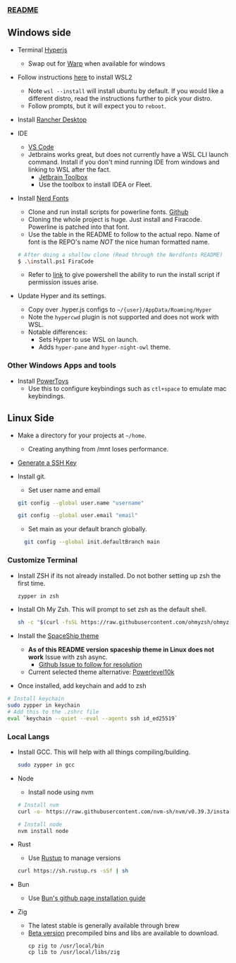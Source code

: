 ### [README](README.md)

## Windows side

- Terminal [Hyperjs](https://hyper.is/)
  - Swap out for [Warp](https://www.warp.dev/) when available for windows
- Follow instructions [here](https://learn.microsoft.com/en-us/windows/wsl/install) to install WSL2
  - Note `wsl --install` will install ubuntu by default. If you would like a different distro, read the instructions further to pick your distro.
  - Follow prompts, but it will expect you to `reboot`.
- Install [Rancher Desktop](https://rancherdesktop.io/)
- IDE
  - [VS Code](https://code.visualstudio.com/)
  - Jetbrains works great, but does not currently have a WSL CLI launch command. Install if you don't mind running IDE from windows and linking to WSL after the fact.
    - [Jetbrain Toolbox](https://www.jetbrains.com/toolbox-app/)
    - Use the toolbox to install IDEA or Fleet.
- Install [Nerd Fonts](https://www.nerdfonts.com/)

  - Clone and run install scripts for powerline fonts. [Github](<(https://github.com/ryanoasis/nerd-fonts)>)
  - Cloning the whole project is huge. Just install and Firacode. Powerline is patched into that font.
  - Use the table in the README to follow to the actual repo. Name of font is the REPO's name _NOT_ the nice human formatted name.

  ```bash
  # After doing a shallow clone (Read through the Nerdfonts README)
  $ .\install.ps1 FiraCode
  ```

  - Refer to [link](https://www.sharepointdiary.com/2014/03/fix-for-powershell-script-cannot-be-loaded-because-running-scripts-is-disabled-on-this-system.html) to give powershell the ability to run the install script if permission issues arise.

- Update Hyper and its settings.
  - Copy over .hyper.js configs to `~/{user}/AppData/Roaming/Hyper`
  - Note the `hypercwd` plugin is not supported and does not work with WSL.
  - Notable differences:
    - Sets Hyper to use WSL on launch.
    - Adds `hyper-pane` and `hyper-night-owl` theme.

### Other Windows Apps and tools

- Install [PowerToys](https://github.com/microsoft/PowerToys)
  - Use this to configure keybindings such as `ctl+space` to emulate mac keybindings.

## Linux Side

- Make a directory for your projects at `~/home`.
  - Creating anything from /mnt loses performance.
- [Generate a SSH Key](https://docs.github.com/en/authentication/connecting-to-github-with-ssh/generating-a-new-ssh-key-and-adding-it-to-the-ssh-agent)
- Install git.

  - Set user name and email

  ```bash
  git config --global user.name "username"

  git config --global user.email "email"
  ```

  - Set main as your default branch globally.

  ```bash
    git config --global init.defaultBranch main
  ```

### Customize Terminal

- Install ZSH if its not already installed. Do not bother setting up zsh the first time.

  ```bash
  zypper in zsh
  ```

- Install Oh My Zsh. This will prompt to set zsh as the default shell.

  ```bash
  sh -c "$(curl -fsSL https://raw.githubusercontent.com/ohmyzsh/ohmyzsh/master/tools/install.sh)"
  ```

- Install the [SpaceShip theme](https://spaceship-prompt.sh/getting-started/)

  - **As of this README version spaceship theme in Linux does not work** Issue with zsh async.
    - [Github Issue to follow for resolution](https://github.com/spaceship-prompt/spaceship-prompt/issues/1330)
  - Current selected theme alternative: [Powerlevel10k](https://github.com/romkatv/powerlevel10k#oh-my-zsh)

- Once installed, add keychain and add to zsh

```bash
# Install keychain
sudo zypper in keychain
# Add this to the .zshrc file
eval `keychain --quiet --eval --agents ssh id_ed25519`
```

### Local Langs

- Install GCC. This will help with all things compiling/building.

  ```bash
  sudo zypper in gcc
  ```

- Node

  - Install node using nvm

  ```bash
  # Install nvm
  curl -o- https://raw.githubusercontent.com/nvm-sh/nvm/v0.39.3/install.sh | bash

  # Install node
  nvm install node
  ```

- Rust

  - Use [Rustup](https://rust-lang.github.io/rustup/installation/other.html) to manage versions

  ```bash
  curl https://sh.rustup.rs -sSf | sh
  ```

- Bun

  - Use [Bun's github page installation guide](https://github.com/oven-sh/bun)

- Zig
  - The latest stable is generally available through brew
  - [Beta version](https://ziglang.org/download/) precompiled bins and libs are available to download.
    ```
    cp zig to /usr/local/bin
    cp lib to /usr/local/libs/zig
    ```
